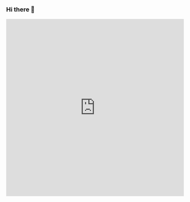 ### Hi there 👋

<div style="width:480px">
<iframe allow="fullscreen" frameBorder="0" height="480" src="https://giphy.com/embed/iFyYc5cmYtTYSbFhYL/video" width="480">
</iframe>
</div>


